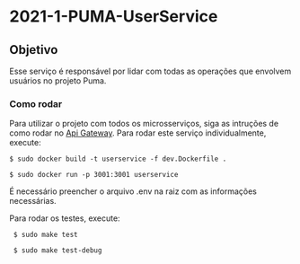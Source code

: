 # 2021-1-PUMA-UserService

## Objetivo

Esse serviço é responsável por lidar com todas as operações que envolvem usuários no projeto Puma.

### Como rodar

Para utilizar o projeto com todos os microsserviços, siga as intruções de como rodar no [Api Gateway](https://github.com/fga-eps-mds/2021-1-PUMA-ApiGateway). Para rodar este serviço individualmente, execute:

``` $ sudo docker build -t userservice -f dev.Dockerfile . ```

``` $ sudo docker run -p 3001:3001 userservice ```

É necessário preencher o arquivo .env na raiz com as informações necessárias.

Para rodar os testes, execute:

``` $ sudo make test```

``` $ sudo make test-debug```


